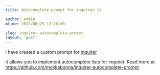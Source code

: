 ```yaml
---
title: Autocomplete prompt for inquirer.js

author: admin
mtime: 2017/06/25 12:26:00

slug: inquirer-autocomplete-prompt
layout: 'post'
---
```


I have created a custom prompt for [inquirer](https://github.com/SBoudrias/Inquirer.js/)

It allows you to implement autocomplete lists for inquirer. Read more at https://github.com/mokkabonna/inquirer-autocomplete-prompt
